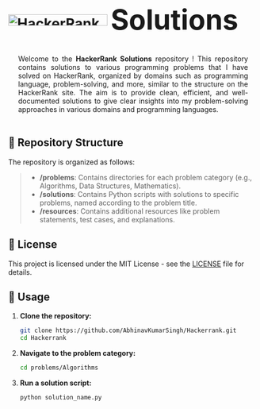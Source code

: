 # <img src="https://hrcdn.net/fcore/assets/brand/logo-new-white-green-a5cb16e0ae.svg" alt="HackerRank Logo" width="200" height="23" style="vertical-align: middle;"> <span style="font-size: 2em; vertical-align: middle;">Solutions</span>
<br>
<div style="text-align: justify; margin: 0 20px;">
Welcome to the <strong>HackerRank Solutions</strong> repository ! This repository contains solutions to various programming problems that I have solved on HackerRank, organized by domains such as programming language, problem-solving, and more, similar to the structure on the HackerRank site. The aim is to provide clean, efficient, and well-documented solutions to give clear insights into my problem-solving approaches in various domains and programming languages.
</div>
<br>

## 📁 Repository Structure

The repository is organized as follows:

>- **/problems**: Contains directories for each problem category (e.g., Algorithms, Data Structures, Mathematics).
>- **/solutions**: Contains Python scripts with solutions to specific problems, named according to the problem title.
>- **/resources**: Contains additional resources like problem statements, test cases, and explanations.

## 📜 License

This project is licensed under the MIT License - see the [LICENSE](LICENSE) file for details.

## 🚀 Usage

1. **Clone the repository:**
   ```bash
   git clone https://github.com/AbhinavKumarSingh/Hackerrank.git
   cd Hackerrank
1. **Navigate to the problem category:**
   ```bash
   cd problems/Algorithms

3. **Run a solution script:**
   ```bash
   python solution_name.py
